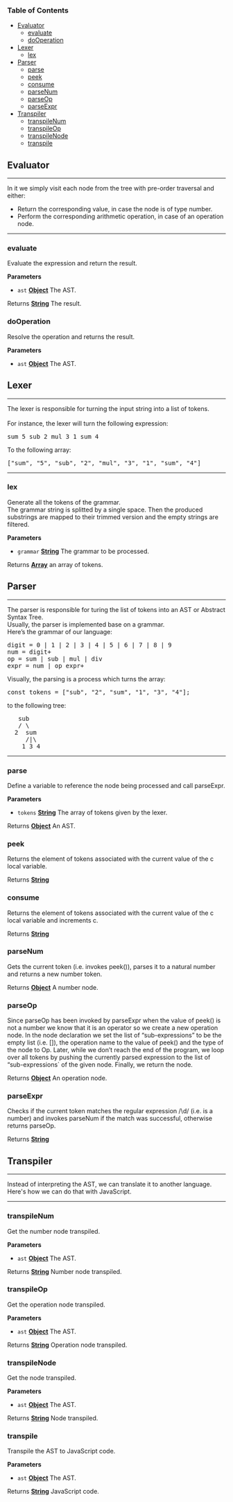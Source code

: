 <!-- Generated by documentation.js. Update this documentation by updating the source code. -->

### Table of Contents

-   [Evaluator](#evaluator)
    -   [evaluate](#evaluate)
    -   [doOperation](#dooperation)
-   [Lexer](#lexer)
    -   [lex](#lex)
-   [Parser](#parser)
    -   [parse](#parse)
    -   [peek](#peek)
    -   [consume](#consume)
    -   [parseNum](#parsenum)
    -   [parseOp](#parseop)
    -   [parseExpr](#parseexpr)
-   [Transpiler](#transpiler)
    -   [transpileNum](#transpilenum)
    -   [transpileOp](#transpileop)
    -   [transpileNode](#transpilenode)
    -   [transpile](#transpile)

## Evaluator

<hr/>

In it we simply visit each node from the tree with pre-order traversal and either:</br>

-   Return the corresponding value, in case the node is of type number.</br>
-   Perform the corresponding arithmetic operation, in case of an operation node.</br>

<hr/>

### evaluate

Evaluate the expression and return the result.

**Parameters**

-   `ast` **[Object](https://developer.mozilla.org/en-US/docs/Web/JavaScript/Reference/Global_Objects/Object)** The AST.

Returns **[String](https://developer.mozilla.org/en-US/docs/Web/JavaScript/Reference/Global_Objects/String)** The result.

### doOperation

Resolve the operation and returns the result.

**Parameters**

-   `ast` **[Object](https://developer.mozilla.org/en-US/docs/Web/JavaScript/Reference/Global_Objects/Object)** The AST.

## Lexer

<hr/>

The lexer is responsible for turning the input string into a list of tokens.</br>
</br>
For instance, the lexer will turn the following expression:

<pre>
sum 5 sub 2 mul 3 1 sum 4
</pre>

To the following array:

<pre>
["sum", "5", "sub", "2", "mul", "3", "1", "sum", "4"]
</pre>

<hr/>

### lex

Generate all the tokens of the grammar.</br>
The grammar string is splitted by a single space. Then the produced 
substrings are mapped to their trimmed version and the empty
strings are filtered.

**Parameters**

-   `grammar` **[String](https://developer.mozilla.org/en-US/docs/Web/JavaScript/Reference/Global_Objects/String)** The grammar to be processed.

Returns **[Array](https://developer.mozilla.org/en-US/docs/Web/JavaScript/Reference/Global_Objects/Array)** an array of tokens.

## Parser

<hr/>

The parser is responsible for turing the list of tokens
into an AST or Abstract Syntax Tree.</br>
Usually, the parser is implemented base on a grammar.</br>
Here’s the grammar of our language:<br>

<pre>
digit = 0 | 1 | 2 | 3 | 4 | 5 | 6 | 7 | 8 | 9
num = digit+
op = sum | sub | mul | div
expr = num | op expr+
</pre>

 Visually, the parsing is a process which turns the array:</br>

<pre>
const tokens = ["sub", "2", "sum", "1", "3", "4"];
</pre>

to the following tree:

<pre>
   sub
   / \
  2  sum
     /|\
    1 3 4
</pre>

<hr/>

### parse

Define a variable to reference the node being processed
and call parseExpr.

**Parameters**

-   `tokens` **[String](https://developer.mozilla.org/en-US/docs/Web/JavaScript/Reference/Global_Objects/String)** The array of tokens given by the lexer.

Returns **[Object](https://developer.mozilla.org/en-US/docs/Web/JavaScript/Reference/Global_Objects/Object)** An AST.

### peek

Returns the element of tokens associated with the current 
value of the c local variable.

Returns **[String](https://developer.mozilla.org/en-US/docs/Web/JavaScript/Reference/Global_Objects/String)** 

### consume

Returns the element of tokens associated with the current 
value of the c local variable and increments c.

Returns **[String](https://developer.mozilla.org/en-US/docs/Web/JavaScript/Reference/Global_Objects/String)** 

### parseNum

Gets the current token (i.e. invokes peek()), parses it to a 
natural number and returns a new number token.

Returns **[Object](https://developer.mozilla.org/en-US/docs/Web/JavaScript/Reference/Global_Objects/Object)** A number node.

### parseOp

Since parseOp has been invoked by parseExpr when the value of peek() 
is not a number we know that it is an operator so we create a new operation node.
In the node declaration we set the list of “sub-expressions” to 
be the empty list (i.e. \[]), the operation name to the value of peek() 
and the type of the node to Op. Later, while we don’t reach the end of 
the program, we loop over all tokens by pushing the currently parsed expression 
to the list of “sub-expressions\` of the given node. Finally, we return the node.

Returns **[Object](https://developer.mozilla.org/en-US/docs/Web/JavaScript/Reference/Global_Objects/Object)** An operation node.

### parseExpr

Checks if the current token matches the regular expression /\\d/ 
(i.e. is a number) and invokes parseNum if the match was successful, 
otherwise returns parseOp.

Returns **[String](https://developer.mozilla.org/en-US/docs/Web/JavaScript/Reference/Global_Objects/String)** 

## Transpiler

<hr/>

Instead of interpreting the AST, we can translate it to 
another language. Here's how we can do that with JavaScript.

<hr/>

### transpileNum

Get the number node transpiled.

**Parameters**

-   `ast` **[Object](https://developer.mozilla.org/en-US/docs/Web/JavaScript/Reference/Global_Objects/Object)** The AST.

Returns **[String](https://developer.mozilla.org/en-US/docs/Web/JavaScript/Reference/Global_Objects/String)** Number node transpiled.

### transpileOp

Get the operation node transpiled.

**Parameters**

-   `ast` **[Object](https://developer.mozilla.org/en-US/docs/Web/JavaScript/Reference/Global_Objects/Object)** The AST.

Returns **[String](https://developer.mozilla.org/en-US/docs/Web/JavaScript/Reference/Global_Objects/String)** Operation node transpiled.

### transpileNode

Get the node transpiled.

**Parameters**

-   `ast` **[Object](https://developer.mozilla.org/en-US/docs/Web/JavaScript/Reference/Global_Objects/Object)** The AST.

Returns **[String](https://developer.mozilla.org/en-US/docs/Web/JavaScript/Reference/Global_Objects/String)** Node transpiled.

### transpile

Transpile the AST to JavaScript code.

**Parameters**

-   `ast` **[Object](https://developer.mozilla.org/en-US/docs/Web/JavaScript/Reference/Global_Objects/Object)** The AST.

Returns **[String](https://developer.mozilla.org/en-US/docs/Web/JavaScript/Reference/Global_Objects/String)** JavaScript code.
